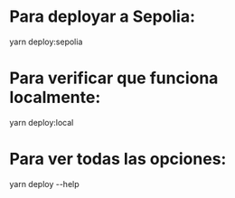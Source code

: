 # Para deployar a Sepolia:
yarn deploy:sepolia

# Para verificar que funciona localmente:
yarn deploy:local

# Para ver todas las opciones:
yarn deploy --help
